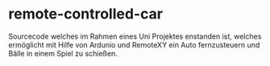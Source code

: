 # remote-controlled-car
Sourcecode welches im Rahmen eines Uni Projektes enstanden ist, welches ermöglicht mit Hilfe von Ardunio und RemoteXY ein Auto fernzusteuern und Bälle in einem Spiel zu schießen.

